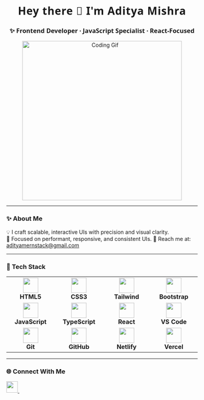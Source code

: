 <!-- README.md START -->
<h1 align="center" style="font-family: 'Segoe UI', sans-serif; font-weight: bold; letter-spacing: 1px;">Hey there 👋 I'm Aditya Mishra</h1>
<h3 align="center" style="font-family: 'Segoe UI', sans-serif;">✨ Frontend Developer · JavaScript Specialist · React-Focused</h3>

<p align="center">
  <img src="https://media.giphy.com/media/qgQUggAC3Pfv687qPC/giphy.gif" width="420" alt="Coding Gif" />
</p>

---

### ✨ About Me


💡 I craft scalable, interactive UIs with precision and visual clarity.  
🎨 Focused on performant, responsive, and consistent UIs.
📩 Reach me at: [adityamernstack@gmail.com](mailto:adityamernstack@gmail.com)

---

### 🧠 Tech Stack

<table align="center">
  <tr>
    <td align="center" width="120">
      <img src="https://cdn.jsdelivr.net/gh/devicons/devicon/icons/html5/html5-original.svg" width="40" />
      <br/><strong>HTML5</strong>
    </td>
    <td align="center" width="120">
      <img src="https://cdn.jsdelivr.net/gh/devicons/devicon/icons/css3/css3-original.svg" width="40" />
      <br/><strong>CSS3</strong>
    </td>
    <td align="center" width="120">
      <img src="https://cdn.jsdelivr.net/gh/devicons/devicon/icons/tailwindcss/tailwindcss-original.svg" width="40" />
      <br/><strong>Tailwind</strong>
    </td>
    <td align="center" width="120">
      <img src="https://cdn.jsdelivr.net/gh/devicons/devicon/icons/bootstrap/bootstrap-original.svg" width="40" />
      <br/><strong>Bootstrap</strong>
    </td>
  </tr>
  <tr>
    <td align="center" width="120">
      <img src="https://cdn.jsdelivr.net/gh/devicons/devicon/icons/javascript/javascript-original.svg" width="40" />
      <br/><strong>JavaScript</strong>
    </td>
    <td align="center" width="120">
      <img src="https://cdn.jsdelivr.net/gh/devicons/devicon/icons/typescript/typescript-original.svg" width="40" />
      <br/><strong>TypeScript</strong>
    </td>
    <td align="center" width="120">
      <img src="https://cdn.jsdelivr.net/gh/devicons/devicon/icons/react/react-original.svg" width="40" />
      <br/><strong>React</strong>
    </td>
    <td align="center" width="120">
      <img src="https://cdn.jsdelivr.net/gh/devicons/devicon/icons/vscode/vscode-original.svg" width="40" />
      <br/><strong>VS Code</strong>
    </td>
  </tr>
  <tr>
    <td align="center" width="120">
      <img src="https://cdn.jsdelivr.net/gh/devicons/devicon/icons/git/git-original.svg" width="40" />
      <br/><strong>Git</strong>
    </td>
    <td align="center" width="120">
      <img src="https://cdn.jsdelivr.net/gh/devicons/devicon/icons/github/github-original.svg" width="40" />
      <br/><strong>GitHub</strong>
    </td>
    <td align="center" width="120">
      <img src="https://www.vectorlogo.zone/logos/netlify/netlify-icon.svg" width="40" />
      <br/><strong>Netlify</strong>
    </td>
    <td align="center" width="120">
      <img src="https://assets.vercel.com/image/upload/front/assets/design/vercel-triangle-black.svg" width="40" />
      <br/><strong>Vercel</strong>
    </td>
  </tr>
</table>

---

### 🌐 Connect With Me

<p align="left">
  <a href="https://linkedin.com/in/adityamishra" target="_blank">
    <img src="https://cdn.jsdelivr.net/gh/devicons/devicon/icons/linkedin/linkedin-original.svg" width="30" />
  </a>
  &nbsp;&nbsp;
</p>

<!-- README.md END -->

